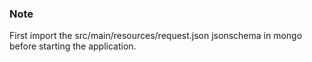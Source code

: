 ### Note
First import the src/main/resources/request.json jsonschema in mongo before starting the application.